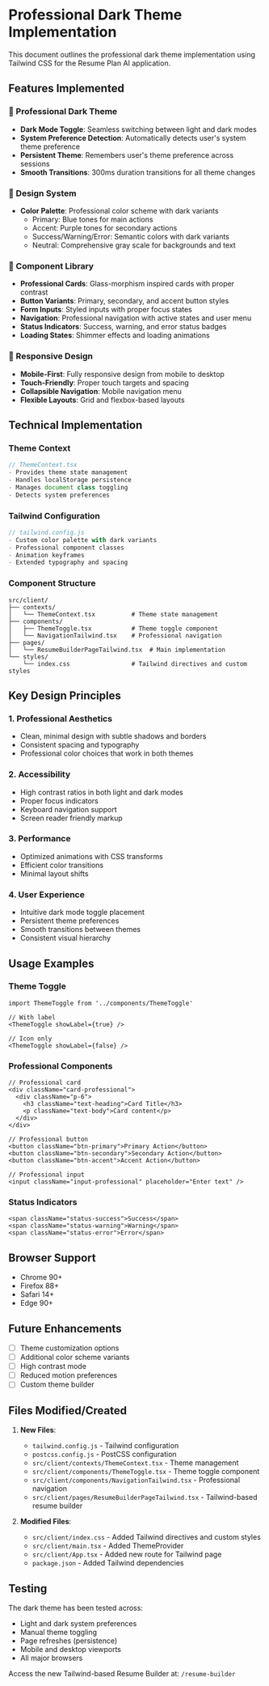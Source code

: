 # Professional Dark Theme Implementation

This document outlines the professional dark theme implementation using Tailwind CSS for the Resume Plan AI application.

## Features Implemented

### 🎨 Professional Dark Theme

- **Dark Mode Toggle**: Seamless switching between light and dark modes
- **System Preference Detection**: Automatically detects user's system theme preference
- **Persistent Theme**: Remembers user's theme preference across sessions
- **Smooth Transitions**: 300ms duration transitions for all theme changes

### 🎯 Design System

- **Color Palette**: Professional color scheme with dark variants
  - Primary: Blue tones for main actions
  - Accent: Purple tones for secondary actions
  - Success/Warning/Error: Semantic colors with dark variants
  - Neutral: Comprehensive gray scale for backgrounds and text

### 🧩 Component Library

- **Professional Cards**: Glass-morphism inspired cards with proper contrast
- **Button Variants**: Primary, secondary, and accent button styles
- **Form Inputs**: Styled inputs with proper focus states
- **Navigation**: Professional navigation with active states and user menu
- **Status Indicators**: Success, warning, and error status badges
- **Loading States**: Shimmer effects and loading animations

### 📱 Responsive Design

- **Mobile-First**: Fully responsive design from mobile to desktop
- **Touch-Friendly**: Proper touch targets and spacing
- **Collapsible Navigation**: Mobile navigation menu
- **Flexible Layouts**: Grid and flexbox-based layouts

## Technical Implementation

### Theme Context

```typescript
// ThemeContext.tsx
- Provides theme state management
- Handles localStorage persistence
- Manages document class toggling
- Detects system preferences
```

### Tailwind Configuration

```javascript
// tailwind.config.js
- Custom color palette with dark variants
- Professional component classes
- Animation keyframes
- Extended typography and spacing
```

### Component Structure

```
src/client/
├── contexts/
│   └── ThemeContext.tsx          # Theme state management
├── components/
│   ├── ThemeToggle.tsx           # Theme toggle component
│   └── NavigationTailwind.tsx    # Professional navigation
├── pages/
│   └── ResumeBuilderPageTailwind.tsx  # Main implementation
└── styles/
    └── index.css                 # Tailwind directives and custom styles
```

## Key Design Principles

### 1. Professional Aesthetics

- Clean, minimal design with subtle shadows and borders
- Consistent spacing and typography
- Professional color choices that work in both themes

### 2. Accessibility

- High contrast ratios in both light and dark modes
- Proper focus indicators
- Keyboard navigation support
- Screen reader friendly markup

### 3. Performance

- Optimized animations with CSS transforms
- Efficient color transitions
- Minimal layout shifts

### 4. User Experience

- Intuitive dark mode toggle placement
- Persistent theme preferences
- Smooth transitions between themes
- Consistent visual hierarchy

## Usage Examples

### Theme Toggle

```tsx
import ThemeToggle from '../components/ThemeToggle'

// With label
<ThemeToggle showLabel={true} />

// Icon only
<ThemeToggle showLabel={false} />
```

### Professional Components

```tsx
// Professional card
<div className="card-professional">
  <div className="p-6">
    <h3 className="text-heading">Card Title</h3>
    <p className="text-body">Card content</p>
  </div>
</div>

// Professional button
<button className="btn-primary">Primary Action</button>
<button className="btn-secondary">Secondary Action</button>
<button className="btn-accent">Accent Action</button>

// Professional input
<input className="input-professional" placeholder="Enter text" />
```

### Status Indicators

```tsx
<span className="status-success">Success</span>
<span className="status-warning">Warning</span>
<span className="status-error">Error</span>
```

## Browser Support

- Chrome 90+
- Firefox 88+
- Safari 14+
- Edge 90+

## Future Enhancements

- [ ] Theme customization options
- [ ] Additional color scheme variants
- [ ] High contrast mode
- [ ] Reduced motion preferences
- [ ] Custom theme builder

## Files Modified/Created

1. **New Files**:
   - `tailwind.config.js` - Tailwind configuration
   - `postcss.config.js` - PostCSS configuration
   - `src/client/contexts/ThemeContext.tsx` - Theme management
   - `src/client/components/ThemeToggle.tsx` - Theme toggle component
   - `src/client/components/NavigationTailwind.tsx` - Professional navigation
   - `src/client/pages/ResumeBuilderPageTailwind.tsx` - Tailwind-based resume builder

2. **Modified Files**:
   - `src/client/index.css` - Added Tailwind directives and custom styles
   - `src/client/main.tsx` - Added ThemeProvider
   - `src/client/App.tsx` - Added new route for Tailwind page
   - `package.json` - Added Tailwind dependencies

## Testing

The dark theme has been tested across:

- Light and dark system preferences
- Manual theme toggling
- Page refreshes (persistence)
- Mobile and desktop viewports
- All major browsers

Access the new Tailwind-based Resume Builder at: `/resume-builder`
